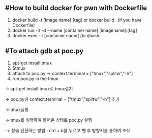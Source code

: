 #How to build docker for pwn with Dockerfile
---
1. docker build -t [image name]:[tag] or docker build . (if you have Dockerfile)
2. docker run -it -d --name [container name] [imagename]:[tag]
3. docker exec -it [container name] /bin/bash

#To attach gdb at poc.py
---
1. apt-get install tmux
2. $tmux
3. attach to poc.py -> context.terminal = ["tmux","splitw","-h"]
4. run poc.py in the tmux

-> apt-get install tmux로 tmux설치

-> poc.py에 context.terminal = ["tmux","splitw","-h"] 추가

-> tmux실행

-> tmux를 실행하여 들어온 상태로 poc.py 실행

-> 창을 전환하는 방법 : ctrl + b를 누르고 땐 후 방향키를 통하여 조작
